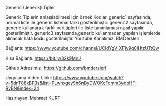 Generic (Jenerik) Tipler

Generic Tiplerin anlaşılabilmesi için örnek Kodlar.
generic1 sayfasında, normal liste ile generic listenin farkı gösterilmiştir.
generic2 sayfasında, generic kullanarak farklı veri tipleri ile liste tanımlaması nasıl yapılır gösterilmiştir.
generic3 sayfasında,generic kullanmadan yapılan işlemlerde alınacak hata kodu gösterilmiştir.
Youtube Kanalımız: BMDersleri

Bağlantı: https://www.youtube.com/channel/UCIdYgV-XFjv9q0IHtzUTtQw

Kısa Bağlantı: https://bit.ly/32k9MnJ

Github Adresimiz: https://github.com/bmdersleri

Uygulama Video Linki: https://www.youtube.com/watch?v=5dnT88xBP3s&list=PLwhxgey9h6nByDWOKcFqmm3ydbHF-RvBN&index=24

Hazırlayan: Mehmet KURT
